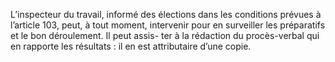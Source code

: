 L’inspecteur du travail, informé des élections dans les conditions prévues à l’article 103, peut, à tout moment, intervenir pour en surveiller les préparatifs et le bon déroulement. Il peut assis- ter à la rédaction du procès-verbal qui en rapporte les résultats :
il en est attributaire d’une copie.